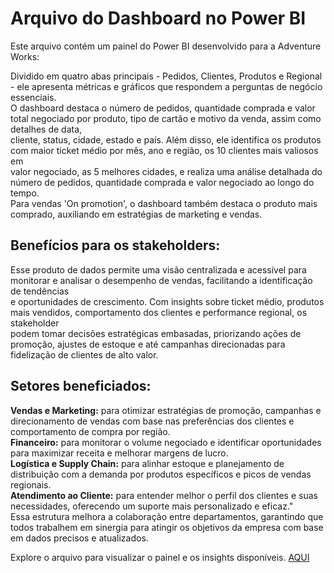 # Arquivo do Dashboard no Power BI

Este arquivo contém um painel do Power BI desenvolvido para a Adventure Works:

Dividido em quatro abas principais - Pedidos, Clientes, Produtos e Regional - ele apresenta métricas e gráficos que respondem a perguntas de negócio essenciais.  
O dashboard destaca o número de pedidos, quantidade comprada e valor total negociado por produto, tipo de cartão e motivo da venda, assim como detalhes de data,  
cliente, status, cidade, estado e país. Além disso, ele identifica os produtos com maior ticket médio por mês, ano e região, os 10 clientes mais valiosos em  
valor negociado, as 5 melhores cidades, e realiza uma análise detalhada do número de pedidos, quantidade comprada e valor negociado ao longo do tempo.  
Para vendas 'On promotion', o dashboard também destaca o produto mais comprado, auxiliando em estratégias de marketing e vendas.

## Benefícios para os stakeholders:
Esse produto de dados permite uma visão centralizada e acessível para monitorar e analisar o desempenho de vendas, facilitando a identificação de tendências  
e oportunidades de crescimento. Com insights sobre ticket médio, produtos mais vendidos, comportamento dos clientes e performance regional, os stakeholder  
podem tomar decisões estratégicas embasadas, priorizando ações de promoção, ajustes de estoque e até campanhas direcionadas para fidelização de clientes de alto valor.
## Setores beneficiados:

**Vendas e Marketing:** para otimizar estratégias de promoção, campanhas e direcionamento de vendas com base nas preferências dos clientes e comportamento de compra por região.  
**Financeiro:** para monitorar o volume negociado e identificar oportunidades para maximizar receita e melhorar margens de lucro.  
**Logística e Supply Chain:** para alinhar estoque e planejamento de distribuição com a demanda por produtos específicos e picos de vendas regionais.  
**Atendimento ao Cliente:** para entender melhor o perfil dos clientes e suas necessidades, oferecendo um suporte mais personalizado e eficaz."  
Essa estrutura melhora a colaboração entre departamentos, garantindo que todos trabalhem em sinergia para atingir os objetivos da empresa com base em dados precisos e atualizados.

Explore o arquivo para visualizar o painel e os insights disponíveis. [AQUI](https://app.powerbi.com/view?r=eyJrIjoiYmZkNGNmOTItYjgxNC00MmRhLWE5NDQtMDU1NTE0Yjc2NDA1IiwidCI6ImZhMjYwNjcyLTM1ZWMtNGI2Zi1hN2JhLWE3ZjJmMjI2N2U1ZiJ9)
